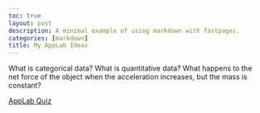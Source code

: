 ```yaml
---
toc: true
layout: post
description: A minimal example of using markdown with fastpages.
categories: [markdown]
title: My AppLab Ideas
---
```

What is categorical data?
What is quantitative data?
What happens to the net force of the object when the acceleration increases, but the mass is constant?

[AppLab Quiz](https://studio.code.org/projects/applab/0GajejrIcQnZEY_5WX8TrwFF4vNIg-7P6ApgFWzN3w0)